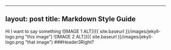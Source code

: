 ---
layout: post
title: Markdown Style Guide
---
 Hi I want to say something
![IMAGE 1 ALT]({{ site.baseurl }}/images/jekyll-logo.png "this image")
![IMAGE 2 ALT]({{ site.baseurl }}/images/jekyll-logo.png "that image")
###Header3Right?
